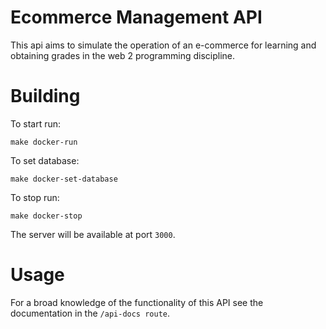 # Ecommerce Management API

This api aims to simulate the operation of an e-commerce for learning and obtaining grades in the web 2 programming discipline.
# Building

To start run: 

```
make docker-run
```
To set database: 

```
make docker-set-database
```
To stop run:
```
make docker-stop
```
The server will be available at port `3000`.

# Usage

For a broad knowledge of the functionality of this API see the documentation in the `/api-docs route`.